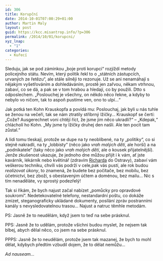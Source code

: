 ```yaml
---
id: 306
title: Korupční
date: 2014-10-01T07:00:29+01:00
author: Martin Maly
layout: post
guid: https://kcc.misantrop.info/?p=306
permalink: /2014/10/01/korupcni/
xyz_lnap:
  - "1"
categories:
  - Kuřecí
---
```

Sleduju, jak se pod záminkou &#8222;boje proti korupci&#8220; rozjíždí metody policejního státu. Nevím, který politik řekl to o &#8222;státních zástupcích, urvaných ze řetězu&#8220;, ale stále silněji to rezonuje. Už se ani nenamáhají s nějakým vyšetřováním a dohledáváním, prostě jen zařvou, někam vtrhnou, zabaví, co se dá, a pak se v tom hrabou a hledají, co by použili. Dtto s odposlechem. &#8222;Poslouchej je všechny, on někdo něco řekne, a kdyby to nebylo vo ničom, tak to aspoň pustíme ven, ono to ulpí&#8230;&#8220;

Jak potká ten Kohn Krauskopfa a povídá mu: Poslouchaj, jak byli u nás tuhle se ženou na večeři, tak se nám ztratily stříbrný lžičky&#8230; Krauskopf se čertí: &#8222;Cože? Ausgerechnet voni chtějí říct, že jsme jim něco ukradli?&#8220; &#8211; &#8222;Kdepak,&#8220; chlácholí ho Kohn. &#8222;My jsme ty lžičky druhej den našli. Ale ten pocit tam zůstal.&#8220;

A lidi tomu tleskají, protože se dupe na ty neoblíbené, na ty &#8222;politiky&#8220;, co si stejně nakradli, na ty &#8222;lobbisty&#8220; (něco jako _vrah malých dětí_, ale horší) a na &#8222;podnikatele&#8220; (taky něco jako _vrah malých dětí_, ale o kousek přijatelnější). Jenže zkušenost ukazuje, že jednoho dne můžou přijít i k vám, ať jste kavárník, lékárník nebo květinář (zdravím [Richarda](https://domaci.ihned.cz/domaci/c1-61170560-policejni-zatah-na-growshopy) do Ostravy), zabaví vám veškerou techniku, chvíli vás podrží v cele,pak vás pustí, ale rok budou _realizovat úkony_, to znamená, že budete bez počítače, bez mobilu, bez účetnictví, bez zboží, s obestaveným účtem a doménou, bez mailu&#8230; Nic s tím nenaděláte, vy sprostý podezřelý!

Tak si říkám, že bych najust začal nabízet &#8222;pomůcky pro opravdové soukromí&#8220;. Nedetekovatelné telefony, nestandardní poštu, co dokáže zmizet, steganograficky ukládané dokumenty, posílání zpráv postranními kanály s nevysledovatelnou trasou&#8230; Najust a natruc těmhle metodám.

PS: Jasně že to neudělám, když jsem to teď na sebe prásknul.

PPS: Jasně že to udělám, protože všichni budou myslet, že nejsem tak blbej, abych dělal něco, co jsem na sebe prásknul.

PPPS: Jasně že to neudělám, protože jsem tak mazanej, že bych to mohl dělat, kdybych předtím vzbudil dojem, že to dělat nemůžu&#8230;

_Ad nauseam&#8230;_